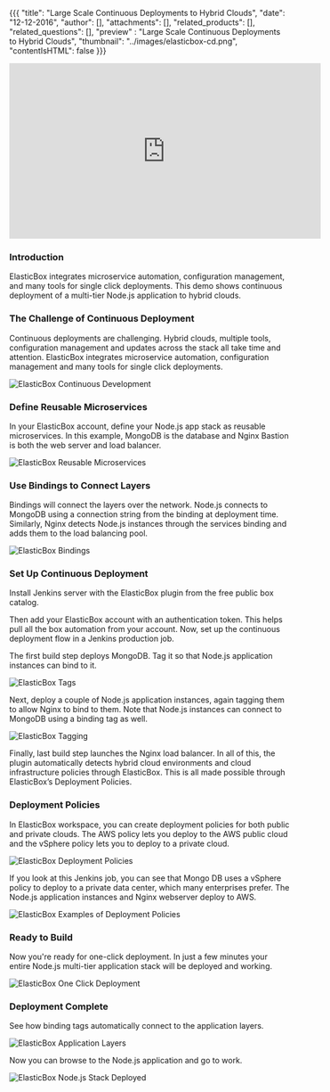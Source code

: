 {{{
  "title": "Large Scale Continuous Deployments to Hybrid Clouds",
  "date": "12-12-2016",
  "author": [],
  "attachments": [],
  "related_products": [],
  "related_questions": [],
  "preview" : "Large Scale Continuous Deployments to Hybrid Clouds",
  "thumbnail": "../images/elasticbox-cd.png",
  "contentIsHTML": false
}}}

<iframe width="560" height="315" src="https://player.vimeo.com/video/137891194" frameborder="0" allowfullscreen></iframe>

### Introduction

ElasticBox integrates microservice automation, configuration management, and many tools for single click deployments. This demo shows continuous deployment of a multi-tier Node.js application to hybrid clouds.

### The Challenge of Continuous Deployment

Continuous deployments are challenging. Hybrid clouds, multiple tools, configuration management and updates across the stack all take time and attention. ElasticBox integrates microservice automation, configuration management and many tools for single click deployments.

![ElasticBox Continuous Development](../images/elasticbox-cd.png)

### Define Reusable Microservices

In your ElasticBox account, define your Node.js app stack as reusable microservices. In this example, MongoDB is the database and Nginx Bastion is both the web server and load balancer.

![ElasticBox Reusable Microservices](../images/elasticbox-nodjs-stack.png)

### Use Bindings to Connect Layers

Bindings will connect the layers over the network. Node.js connects to MongoDB using a connection string from the binding at deployment time. Similarly, Nginx detects Node.js instances through the services binding and adds them to the load balancing pool.

![ElasticBox Bindings](../images/elasticbox-bindings.png)

### Set Up Continuous Deployment
Install Jenkins server with the ElasticBox plugin from the free public box catalog.

Then add your ElasticBox account with an authentication token. This helps pull all the box automation from your account. Now, set up the continuous deployment flow in a Jenkins production job.

The first build step deploys MongoDB. Tag it so that Node.js application instances can bind to it.

![ElasticBox Tags](../images/elasticbox-tag1.png)

Next, deploy a couple of Node.js application instances, again tagging them to allow Nginx to bind to them. Note that Node.js instances can connect to MongoDB using a binding tag as well.

![ElasticBox Tagging](../images/elasticbox-tags2.png)

Finally, last build step launches the Nginx load balancer.
In all of this, the plugin automatically detects hybrid cloud environments and cloud infrastructure policies through ElasticBox. This is all made possible through ElasticBox’s Deployment Policies.

### Deployment Policies

In ElasticBox workspace, you can create deployment policies for both public and private clouds. The AWS policy lets you deploy to the AWS public cloud and the vSphere policy lets you to deploy to a private cloud.

![ElasticBox Deployment Policies](../images/elasticbox-deployment-policies.png)

If you look at this Jenkins job, you can see that Mongo DB uses a vSphere policy to deploy to a private data center, which many enterprises prefer. The Node.js application instances and Nginx webserver deploy to AWS.

![ElasticBox Examples of Deployment Policies](../images/elasticbox-policies-example.png)

### Ready to Build

Now you're ready for one-click deployment. In just a few minutes your entire Node.js multi-tier application stack will be deployed and working.

![ElasticBox One Click Deployment](../images/elasticbox-build-now.png)

### Deployment Complete

See how binding tags automatically connect to the application layers.

![ElasticBox Application Layers](../images/elasticbox-tags3.png)

Now you can browse to the Node.js application and go to work.

![ElasticBox Node.js Stack Deployed](../images/elasticbox-nodejs.png)
